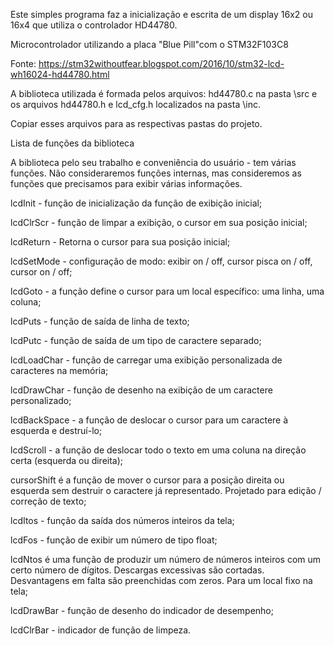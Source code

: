Este simples programa faz a inicialização e escrita de um display 16x2 ou 16x4 que utiliza o controlador HD44780.

Microcontrolador utilizando a placa "Blue Pill"com o STM32F103C8

Fonte:
https://stm32withoutfear.blogspot.com/2016/10/stm32-lcd-wh16024-hd44780.html

A biblioteca utilizada é formada pelos arquivos: hd44780.c na pasta \src e os arquivos hd44780.h e lcd_cfg.h localizados na pasta \inc.

Copiar esses arquivos para as respectivas pastas do projeto.

Lista de funções da biblioteca

A biblioteca pelo seu trabalho e conveniência do usuário - tem várias funções. Não consideraremos funções internas, mas consideremos as funções que precisamos para exibir várias informações.

lcdInit - função de inicialização da função de exibição inicial;

lcdClrScr - função de limpar a exibição, o cursor em sua posição inicial;

lcdReturn - Retorna o cursor para sua posição inicial;

lcdSetMode - configuração de modo: exibir on / off, cursor pisca on / off, cursor on / off;

lcdGoto - a função define o cursor para um local específico: uma linha, uma coluna;

lcdPuts - função de saída de linha de texto;

lcdPutc - função de saída de um tipo de caractere separado;

lcdLoadChar - função de carregar uma exibição personalizada de caracteres na memória;

lcdDrawChar - função de desenho na exibição de um caractere personalizado;

lcdBackSpace - a função de deslocar o cursor para um caractere à esquerda e destruí-lo;

lcdScroll - a função de deslocar todo o texto em uma coluna na direção certa (esquerda ou direita);

cursorShift é a função de mover o cursor para a posição direita ou esquerda sem destruir o caractere já representado. Projetado para edição / correção de texto;

lcdItos - função da saída dos números inteiros da tela;

lcdFos - função de exibir um número de tipo float;

lcdNtos é uma função de produzir um número de números inteiros com um certo número de dígitos. Descargas excessivas são cortadas. Desvantagens em falta são preenchidas com zeros. Para um local fixo na tela;

lcdDrawBar - função de desenho do indicador de desempenho;

lcdClrBar - indicador de função de limpeza.
